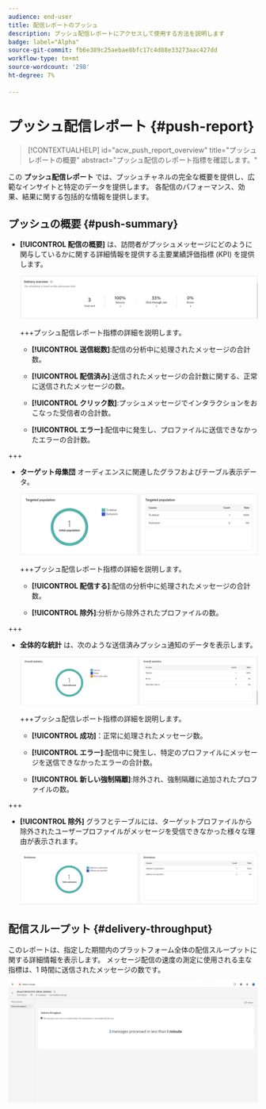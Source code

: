 ```yaml
---
audience: end-user
title: 配信レポートのプッシュ
description: プッシュ配信レポートにアクセスして使用する方法を説明します
badge: label="Alpha"
source-git-commit: fb6e389c25aebae8bfc17c4d88e33273aac427dd
workflow-type: tm+mt
source-wordcount: '298'
ht-degree: 7%

---
```


# プッシュ配信レポート {#push-report}

>[!CONTEXTUALHELP]
>id="acw_push_report_overview"
>title="プッシュレポートの概要"
>abstract="プッシュ配信のレポート指標を確認します。"

この **プッシュ配信レポート** では、プッシュチャネルの完全な概要を提供し、広範なインサイトと特定のデータを提供します。 各配信のパフォーマンス、効果、結果に関する包括的な情報を提供します。

## プッシュの概要 {#push-summary}

* **[!UICONTROL 配信の概要]** は、訪問者がプッシュメッセージにどのように関与しているかに関する詳細情報を提供する主要業績評価指標 (KPI) を提供します。

  ![](assets/reporting_push_3.png)

  +++プッシュ配信レポート指標の詳細を説明します。

   * **[!UICONTROL 送信総数]**:配信の分析中に処理されたメッセージの合計数。

   * **[!UICONTROL 配信済み]**:送信されたメッセージの合計数に関する、正常に送信されたメッセージの数。

   * **[!UICONTROL クリック数]**:プッシュメッセージでインタラクションをおこなった受信者の合計数。

   * **[!UICONTROL エラー]**:配信中に発生し、プロファイルに送信できなかったエラーの合計数。

+++

* **ターゲット母集団** オーディエンスに関連したグラフおよびテーブル表示データ。

  ![](assets/reporting_push_4.png)

  +++プッシュ配信レポート指標の詳細を説明します。

   * **[!UICONTROL 配信する]**:配信の分析中に処理されたメッセージの合計数。

   * **[!UICONTROL 除外]**:分析から除外されたプロファイルの数。

+++

* **全体的な統計** は、次のような送信済みプッシュ通知のデータを表示します。

  ![](assets/reporting_push_5.png)

  +++プッシュ配信レポート指標の詳細を説明します。

   * **[!UICONTROL 成功]**：正常に処理されたメッセージ数。

   * **[!UICONTROL エラー]**:配信中に発生し、特定のプロファイルにメッセージを送信できなかったエラーの合計数。

   * **[!UICONTROL 新しい強制隔離]**:除外され、強制隔離に追加されたプロファイルの数。

+++

* **[!UICONTROL 除外]** グラフとテーブルには、ターゲットプロファイルから除外されたユーザープロファイルがメッセージを受信できなかった様々な理由が表示されます。

  ![](assets/reporting_push_6.png)

## 配信スループット {#delivery-throughput}

このレポートは、指定した期間内のプラットフォーム全体の配信スループットに関する詳細情報を表示します。 メッセージ配信の速度の測定に使用される主な指標は、1 時間に送信されたメッセージの数です。

![](assets/reporting_push_2.png)
